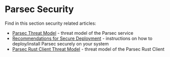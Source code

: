 # Parsec Security

Find in this section security related articles:

- [Parsec Threat Model](parsec_threat_model/threat_model.md) - threat model of the Parsec service
- [Recommendations for Secure Deployment](secure_deployment.md) - instructions on how to
   deploy/install Parsec securely on your system
- [Parsec Rust Client Threat Model](rust_client_threat_model/threat_model.md) - threat model of the
   Parsec Rust Client
